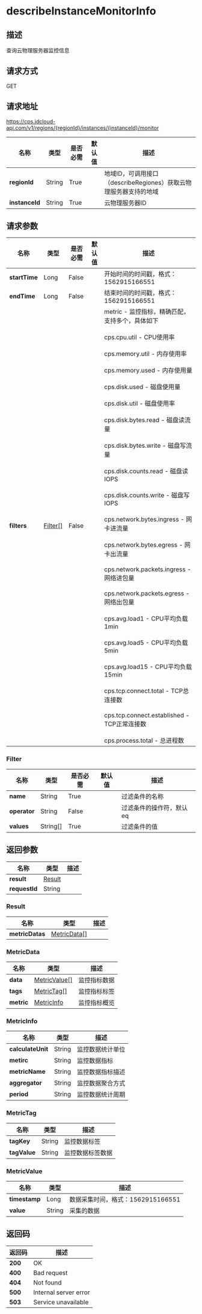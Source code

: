 # describeInstanceMonitorInfo


## 描述
查询云物理服务器监控信息

## 请求方式
GET

## 请求地址
https://cps.jdcloud-api.com/v1/regions/{regionId}/instances/{instanceId}/monitor

|名称|类型|是否必需|默认值|描述|
|---|---|---|---|---|
|**regionId**|String|True| |地域ID，可调用接口（describeRegiones）获取云物理服务器支持的地域|
|**instanceId**|String|True| |云物理服务器ID|

## 请求参数
|名称|类型|是否必需|默认值|描述|
|---|---|---|---|---|
|**startTime**|Long|False| |开始时间的时间戳，格式：1562915166551|
|**endTime**|Long|False| |结束时间的时间戳，格式：1562915166551|
|**filters**|[Filter[]](#filter)|False| |metric - 监控指标，精确匹配，支持多个，具体如下<br/><br>cps.cpu.util - CPU使用率<br/><br>cps.memory.util - 内存使用率<br/><br>cps.memory.used - 内存使用量<br/><br>cps.disk.used - 磁盘使用量<br/><br>cps.disk.util - 磁盘使用率<br/><br>cps.disk.bytes.read - 磁盘读流量<br/><br>cps.disk.bytes.write - 磁盘写流量<br/><br>cps.disk.counts.read - 磁盘读IOPS<br/><br>cps.disk.counts.write - 磁盘写IOPS<br/><br>cps.network.bytes.ingress - 网卡进流量<br/><br>cps.network.bytes.egress - 网卡出流量<br/><br>cps.network.packets.ingress - 网络进包量<br/><br>cps.network.packets.egress - 网络出包量<br/><br>cps.avg.load1 - CPU平均负载1min<br/><br>cps.avg.load5 - CPU平均负载5min<br/><br>cps.avg.load15 - CPU平均负载15min<br/><br>cps.tcp.connect.total - TCP总连接数<br/><br>cps.tcp.connect.established - TCP正常连接数<br/><br>cps.process.total - 总进程数<br>|

### <div id="filter">Filter</div>
|名称|类型|是否必需|默认值|描述|
|---|---|---|---|---|
|**name**|String|True| |过滤条件的名称|
|**operator**|String|False| |过滤条件的操作符，默认eq|
|**values**|String[]|True| |过滤条件的值|

## 返回参数
|名称|类型|描述|
|---|---|---|
|**result**|[Result](#result)| |
|**requestId**|String| |

### <div id="result">Result</div>
|名称|类型|描述|
|---|---|---|
|**metricDatas**|[MetricData[]](#metricdata)| |
### <div id="metricdata">MetricData</div>
|名称|类型|描述|
|---|---|---|
|**data**|[MetricValue[]](#metricvalue)|监控指标数据|
|**tags**|[MetricTag[]](#metrictag)|监控指标标签|
|**metric**|[MetricInfo](#metricinfo)|监控指标概览|
### <div id="metricinfo">MetricInfo</div>
|名称|类型|描述|
|---|---|---|
|**calculateUnit**|String|监控数据统计单位|
|**metirc**|String|监控数据指标|
|**metricName**|String|监控数据指标描述|
|**aggregator**|String|监控数据聚合方式|
|**period**|String|监控数据统计周期|
### <div id="metrictag">MetricTag</div>
|名称|类型|描述|
|---|---|---|
|**tagKey**|String|监控数据标签|
|**tagValue**|String|监控数据标签数据|
### <div id="metricvalue">MetricValue</div>
|名称|类型|描述|
|---|---|---|
|**timestamp**|Long|数据采集时间，格式：1562915166551|
|**value**|String|采集的数据|

## 返回码
|返回码|描述|
|---|---|
|**200**|OK|
|**400**|Bad request|
|**404**|Not found|
|**500**|Internal server error|
|**503**|Service unavailable|
